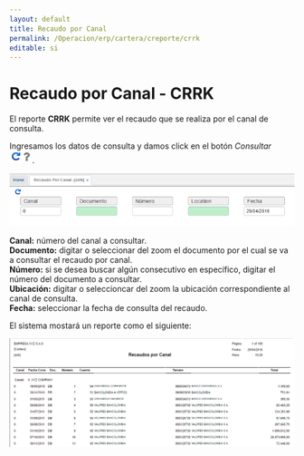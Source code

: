 ```yaml
---
layout: default
title: Recaudo por Canal
permalink: /Operacion/erp/cartera/creporte/crrk
editable: si
---
```


# Recaudo por Canal - CRRK

El reporte **CRRK** permite ver el recaudo que se realiza por el canal de consulta.

Ingresamos los datos de consulta y damos click en el botón _Consultar_  ![](ACTUALIZAR.png).


![](CRRK1.png)


**Canal:** número del canal a consultar.  
**Documento:** digitar o seleccionar del zoom el documento por el cual se va a consultar el recaudo por canal.  
**Número:** si se desea buscar algún consecutivo en específico, digitar el número del documento a consultar.  
**Ubicación:** digitar o seleccioncar del zoom la ubicación correspondiente al canal de consulta.  
**Fecha:** seleccionar la fecha de consulta del recaudo.  

El sistema mostará un reporte como el siguiente:

![](CRRK2.png)
